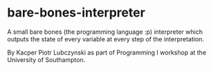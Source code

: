 # bare-bones-interpreter
A small bare bones (the programming language :p) interpreter which outputs the state of every variable at every step of the interpretation.

By Kacper Piotr Lubczynski as part of Programming I workshop at the University of Southampton.
